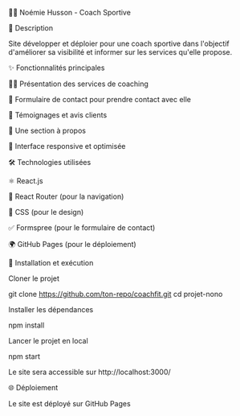 🏋️‍♀️ Noémie Husson - Coach Sportive

📖 Description

Site développer et déploier pour une coach sportive dans l'objectif d'améliorer sa visibilité et informer sur les services qu'elle propose.

✨ Fonctionnalités principales

🏃‍♂️ Présentation des services de coaching

📩 Formulaire de contact pour prendre contact avec elle 

🌟 Témoignages et avis clients

📝 Une section à propos 

📱 Interface responsive et optimisée

🛠 Technologies utilisées

⚛️ React.js

🚦 React Router (pour la navigation)

🎨 CSS (pour le design)

✅ Formspree (pour le formulaire de contact)

🌍 GitHub Pages (pour le déploiement)

🚀 Installation et exécution

Cloner le projet

git clone https://github.com/ton-repo/coachfit.git
cd projet-nono

Installer les dépendances

npm install

Lancer le projet en local

npm start

Le site sera accessible sur http://localhost:3000/

🌐 Déploiement

Le site est déployé sur GitHub Pages

